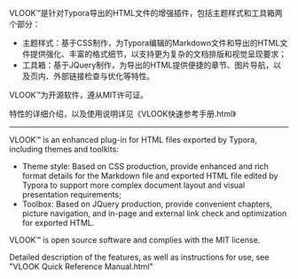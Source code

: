 VLOOK™是针对Typora导出的HTML文件的增强插件，包括主题样式和工具箱两个部分：

- 主题样式：基于CSS制作，为Typora编辑的Markdown文件和导出的HTML文件提供强化、丰富的格式细节，以支持更为复杂的文档排版和视觉呈现要求；
- 工具箱：基于JQuery制作，为导出的HTML提供便捷的章节、图片导航，以及页内、外部链接检查与优化等特性。

VLOOK™为开源软件，遵从MIT许可证。

特性的详细介绍，以及使用说明详见《VLOOK快速参考手册.html》

---

VLOOK™ is an enhanced plug-in for HTML files exported by Typora, including themes and toolkits:

- Theme style: Based on CSS production, provide enhanced and rich format details for the Markdown file and exported HTML file edited by Typora to support more complex document layout and visual presentation requirements;
- Toolbox: Based on JQuery production, provide convenient chapters, picture navigation, and in-page and external link check and optimization for exported HTML.

VLOOK™ is open source software and complies with the MIT license.

Detailed description of the features, as well as instructions for use, see "VLOOK Quick Reference Manual.html"
